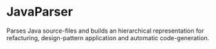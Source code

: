 # JavaParser
Parses Java source-files and builds an hierarchical representation for refacturing, design-pattern application and automatic code-generation.
